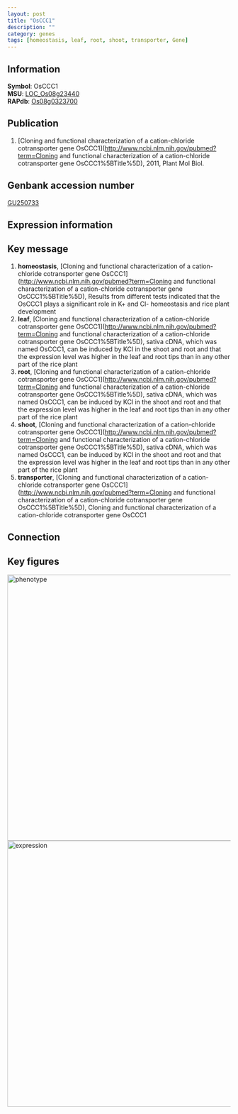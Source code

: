```yaml
---
layout: post
title: "OsCCC1"
description: ""
category: genes
tags: [homeostasis, leaf, root, shoot, transporter, Gene]
---
```


## Information
__Symbol__: OsCCC1  
__MSU__: [LOC_Os08g23440](http://rice.plantbiology.msu.edu/cgi-bin/ORF_infopage.cgi?orf=LOC_Os08g23440)  
__RAPdb__: [Os08g0323700](http://rapdb.dna.affrc.go.jp/viewer/gbrowse_details/irgsp1?name=Os08g0323700)  

## Publication
1. [Cloning and functional characterization of a cation-chloride cotransporter gene OsCCC1](http://www.ncbi.nlm.nih.gov/pubmed?term=Cloning and functional characterization of a cation-chloride cotransporter gene OsCCC1%5BTitle%5D), 2011, Plant Mol Biol.

## Genbank accession number
[GU250733](http://www.ncbi.nlm.nih.gov/nuccore/GU250733)  

## Expression information

## Key message
1. __homeostasis__, [Cloning and functional characterization of a cation-chloride cotransporter gene OsCCC1](http://www.ncbi.nlm.nih.gov/pubmed?term=Cloning and functional characterization of a cation-chloride cotransporter gene OsCCC1%5BTitle%5D),  Results from different tests indicated that the OsCCC1 plays a significant role in K+ and Cl- homeostasis and rice plant development
2. __leaf__, [Cloning and functional characterization of a cation-chloride cotransporter gene OsCCC1](http://www.ncbi.nlm.nih.gov/pubmed?term=Cloning and functional characterization of a cation-chloride cotransporter gene OsCCC1%5BTitle%5D),  sativa cDNA, which was named OsCCC1, can be induced by KCl in the shoot and root and that the expression level was higher in the leaf and root tips than in any other part of the rice plant
3. __root__, [Cloning and functional characterization of a cation-chloride cotransporter gene OsCCC1](http://www.ncbi.nlm.nih.gov/pubmed?term=Cloning and functional characterization of a cation-chloride cotransporter gene OsCCC1%5BTitle%5D),  sativa cDNA, which was named OsCCC1, can be induced by KCl in the shoot and root and that the expression level was higher in the leaf and root tips than in any other part of the rice plant
4. __shoot__, [Cloning and functional characterization of a cation-chloride cotransporter gene OsCCC1](http://www.ncbi.nlm.nih.gov/pubmed?term=Cloning and functional characterization of a cation-chloride cotransporter gene OsCCC1%5BTitle%5D),  sativa cDNA, which was named OsCCC1, can be induced by KCl in the shoot and root and that the expression level was higher in the leaf and root tips than in any other part of the rice plant
5. __transporter__, [Cloning and functional characterization of a cation-chloride cotransporter gene OsCCC1](http://www.ncbi.nlm.nih.gov/pubmed?term=Cloning and functional characterization of a cation-chloride cotransporter gene OsCCC1%5BTitle%5D), Cloning and functional characterization of a cation-chloride cotransporter gene OsCCC1

## Connection

## Key figures
<img src="http://ricencode.github.io/images/OsCCC1.pheno.png" alt="phenotype"  style="width: 600px;"/>

<img src="http://ricencode.github.io/images/OsCCC1.exp.png" alt="expression"  style="width: 600px;"/>



